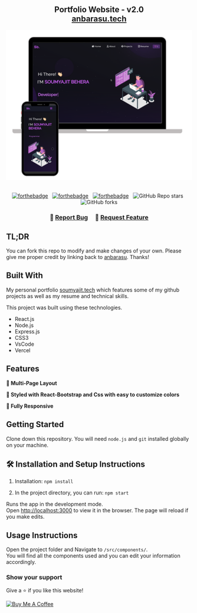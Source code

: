 <h2 align="center">
  Portfolio Website - v2.0<br/>
  <a href="https://anbarasu.vercel.app/" target="_blank">anbarasu.tech</a>
</h2>
<div align="center">
  <img alt="Demo" src="./Images/readme-img1.png" />
</div>

<br/>

<center>

[![forthebadge](https://forthebadge.com/images/badges/built-with-love.svg)](https://forthebadge.com) &nbsp;
[![forthebadge](https://forthebadge.com/images/badges/made-with-javascript.svg)](https://forthebadge.com) &nbsp;
[![forthebadge](https://forthebadge.com/images/badges/open-source.svg)](https://forthebadge.com) &nbsp;
![GitHub Repo stars](https://img.shields.io/github/stars/anbarasu/Portfolio?color=red&logo=github&style=for-the-badge) &nbsp;
![GitHub forks](https://img.shields.io/github/forks/anbarasu/Portfolio?color=red&logo=github&style=for-the-badge)

</center>

<h3 align="center">
    🔹
    <a href="https://github.com/anbarasu/Portfolio/issues">Report Bug</a> &nbsp; &nbsp;
    🔹
    <a href="https://github.com/anbarasu/Portfolio/issues">Request Feature</a>
</h3>

## TL;DR

You can fork this repo to modify and make changes of your own. Please give me proper credit by linking back to [anbarasu](https://github.com/anbarasu/Portfolio). Thanks!

## Built With

My personal portfolio <a href="https://anbarasu.vercel.app/" target="_blank">soumyajit.tech</a> which features some of my github projects as well as my resume and technical skills.<br/>

This project was built using these technologies.

- React.js
- Node.js
- Express.js
- CSS3
- VsCode
- Vercel

## Features

**📖 Multi-Page Layout**

**🎨 Styled with React-Bootstrap and Css with easy to customize colors**

**📱 Fully Responsive**

## Getting Started

Clone down this repository. You will need `node.js` and `git` installed globally on your machine.

## 🛠 Installation and Setup Instructions

1. Installation: `npm install`

2. In the project directory, you can run: `npm start`

Runs the app in the development mode.\
Open [http://localhost:3000](http://localhost:3000) to view it in the browser.
The page will reload if you make edits.

## Usage Instructions

Open the project folder and Navigate to `/src/components/`. <br/>
You will find all the components used and you can edit your information accordingly.

### Show your support

Give a ⭐ if you like this website!

<a href="https://www.buymeacoffee.com/anbarasu" target="_blank"><img src="https://cdn.buymeacoffee.com/buttons/v2/default-violet.png" alt="Buy Me A Coffee" height= "60px" width= "217px" ></a>
